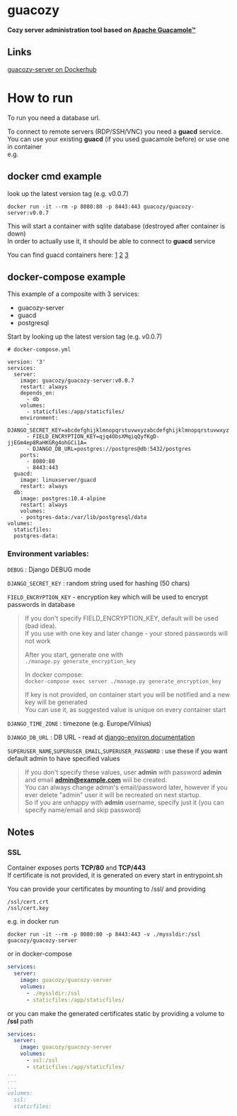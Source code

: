 # guacozy
__Cozy server administration tool based on [Apache Guacamole™](https://guacamole.apache.org/)__


## Links
[guacozy-server on Dockerhub](https://hub.docker.com/r/guacozy/guacozy-server)

# How to run

To run you need a database url. 

To connect to remote servers (RDP/SSH/VNC) you need a **guacd** service.   
You can use your existing **guacd** (if you used guacamole before) or use one in container  
e.g. 

## docker cmd example
look up the latest version tag (e.g. v0.0.7)
```
docker run -it --rm -p 8080:80 -p 8443:443 guacozy/guacozy-server:v0.0.7
```

This will start a container with sqlite database (destroyed after container is down)  
In order to actually use it, it should be able to connect to **guacd** service  

You can find guacd containers here: 
[1](https://hub.docker.com/r/glyptodon/guacd) 
[2](https://hub.docker.com/r/guacamole/guacd) 
[3](https://hub.docker.com/r/linuxserver/guacd)  

## docker-compose example
This example of a composite with 3 services:  
* guacozy-server
* guacd
* postgresql

Start by looking up the latest version tag (e.g. v0.0.7)
```
# docker-compose.yml

version: '3'  
services:
  server:
    image: guacozy/guacozy-server:v0.0.7
    restart: always
    depends_on:
      - db
    volumes:
      - staticfiles:/app/staticfiles/
    environment:
      - DJANGO_SECRET_KEY=abcdefghijklmnopqrstuvwxyzabcdefghijklmnopqrstuvwxyz
      - FIELD_ENCRYPTION_KEY=qjq4ObsXMqiqQyfKgD-jjEGm4ep8RaHKGRg4ohGCi1A=
      - DJANGO_DB_URL=postgres://postgres@db:5432/postgres
    ports:
      - 8080:80
      - 8443:443
  guacd:
    image: linuxserver/guacd
    restart: always
  db:
    image: postgres:10.4-alpine
    restart: always
    volumes:
    - postgres-data:/var/lib/postgresql/data
volumes:
  staticfiles:
  postgres-data:
```

### Environment variables:  
`DEBUG` : Django DEBUG mode  

`DJANGO_SECRET_KEY` : random string used for hashing (50 chars)  

`FIELD_ENCRYPTION_KEY` - encryption key which will be used to encrypt passwords in database  
> If you don't specify FIELD_ENCRYPTION_KEY, default will be used (bad idea).   
> If you use with one key and later change - your stored passwords will not work
>
> After you start, generate one with  
>`./manage.py generate_encryption_key` 
> 
> In docker compose:   
> `docker-compose exec server ./manage.py generate_encryption_key` 
> 
> If key is not provided, on container start you will be notified and a new key will be generated  
> You can use it, as suggested value is unique on every container start

`DJANGO_TIME_ZONE` : timezone (e.g. Europe/Vilnius)

`DJANGO_DB_URL` : DB URL - read at [django-environ documentation](https://django-environ.readthedocs.io/en/latest/index.html)

`SUPERUSER_NAME`,`SUPERUSER_EMAIL`,`SUPERUSER_PASSWORD` : use these if you want default admin to have specified values  
> If you don't specify these values, user **admin** with password **admin** 
> and email **admin@example.com** wiil be created.  
> You can always change admin's email/password later, 
>however if you ever delete "admin" user it will be recreated on next startup.  
>So if you are unhappy with **admin** username, specify just it (you can specify name/email and skip password)

## Notes

### SSL
Container exposes ports **TCP/80** and **TCP/443**  
If certificate is not provided, it is generated on every start in entrypoint.sh
  
You can provide your certificates by mounting to /ssl/ and providing  
```
/ssl/cert.crt  
/ssl/cert.key
```
e.g. in docker run
```shell script
docker run -it --rm -p 8080:80 -p 8443:443 -v ./myssldir:/ssl guacozy/guacozy-server
```
or in docker-compose
```yaml
services:
  server:
    image: guacozy/guacozy-server
    volumes:
      - ./myssldir:/ssl
      - staticfiles:/app/staticfiles/
```

or you can make the generated certificates static by providing a volume to **/ssl** path
```yaml
services:
  server:
    image: guacozy/guacozy-server
    volumes:
      - ssl:/ssl
      - staticfiles:/app/staticfiles/
...
...
...
volumes:
  ssl:
  staticfiles:
```
